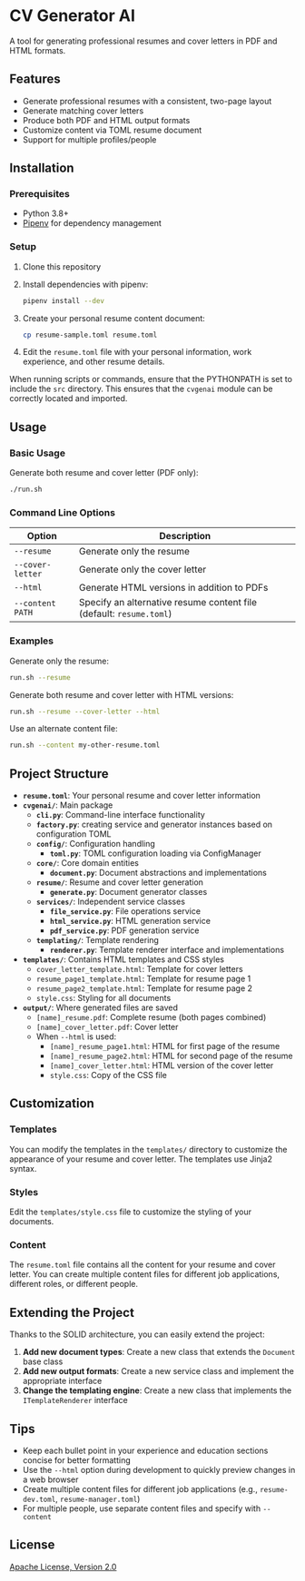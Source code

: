 # CV Generator AI

A tool for generating professional resumes and cover letters in PDF and HTML formats.

## Features

- Generate professional resumes with a consistent, two-page layout
- Generate matching cover letters
- Produce both PDF and HTML output formats
- Customize content via TOML resume document
- Support for multiple profiles/people

## Installation

### Prerequisites

- Python 3.8+
- [Pipenv](https://pipenv.pypa.io/) for dependency management

### Setup

1. Clone this repository

2. Install dependencies with pipenv:
   ```bash
   pipenv install --dev
   ```

3. Create your personal resume content document:
   ```bash
   cp resume-sample.toml resume.toml
   ```

4. Edit the `resume.toml` file with your personal information, work experience, and other resume details.

When running scripts or commands, ensure that the PYTHONPATH is set to include the `src` directory. This ensures that the `cvgenai` module can be correctly located and imported.

## Usage

### Basic Usage

Generate both resume and cover letter (PDF only):

```bash
./run.sh
```

### Command Line Options

| Option | Description |
|--------|-------------|
| `--resume` | Generate only the resume |
| `--cover-letter` | Generate only the cover letter |
| `--html` | Generate HTML versions in addition to PDFs |
| `--content PATH` | Specify an alternative resume content file (default: `resume.toml`) |

### Examples

Generate only the resume:
```bash
run.sh --resume
```

Generate both resume and cover letter with HTML versions:
```bash
run.sh --resume --cover-letter --html
```

Use an alternate content file:
```bash
run.sh --content my-other-resume.toml
```

## Project Structure

- **`resume.toml`**: Your personal resume and cover letter information
- **`cvgenai/`**: Main package
  - **`cli.py`**: Command-line interface functionality
  - **`factory.py`**: creating service and generator instances based on configuration TOML
  - **`config/`**: Configuration handling
    - **`toml.py`**: TOML configuration loading via ConfigManager
  - **`core/`**: Core domain entities
    - **`document.py`**: Document abstractions and implementations
  - **`resume/`**: Resume and cover letter generation 
    - **`generate.py`**: Document generator classes
  - **`services/`**: Independent service classes
    - **`file_service.py`**: File operations service
    - **`html_service.py`**: HTML generation service
    - **`pdf_service.py`**: PDF generation service
  - **`templating/`**: Template rendering
    - **`renderer.py`**: Template renderer interface and implementations
- **`templates/`**: Contains HTML templates and CSS styles
  - `cover_letter_template.html`: Template for cover letters
  - `resume_page1_template.html`: Template for resume page 1
  - `resume_page2_template.html`: Template for resume page 2
  - `style.css`: Styling for all documents
- **`output/`**: Where generated files are saved
  - `[name]_resume.pdf`: Complete resume (both pages combined)
  - `[name]_cover_letter.pdf`: Cover letter
  - When `--html` is used:
    - `[name]_resume_page1.html`: HTML for first page of the resume
    - `[name]_resume_page2.html`: HTML for second page of the resume
    - `[name]_cover_letter.html`: HTML version of the cover letter
    - `style.css`: Copy of the CSS file

## Customization

### Templates

You can modify the templates in the `templates/` directory to customize the appearance of your resume and cover letter. The templates use Jinja2 syntax.

### Styles

Edit the `templates/style.css` file to customize the styling of your documents.

### Content

The `resume.toml` file contains all the content for your resume and cover letter. You can create multiple content files for different job applications, different roles, or different people.

## Extending the Project

Thanks to the SOLID architecture, you can easily extend the project:

1. **Add new document types**: Create a new class that extends the `Document` base class
2. **Add new output formats**: Create a new service class and implement the appropriate interface
3. **Change the templating engine**: Create a new class that implements the `ITemplateRenderer` interface

## Tips

- Keep each bullet point in your experience and education sections concise for better formatting
- Use the `--html` option during development to quickly preview changes in a web browser
- Create multiple content files for different job applications (e.g., `resume-dev.toml`, `resume-manager.toml`)
- For multiple people, use separate content files and specify with `--content`

## License

[Apache License, Version 2.0](https://www.apache.org/licenses/LICENSE-2.0)
